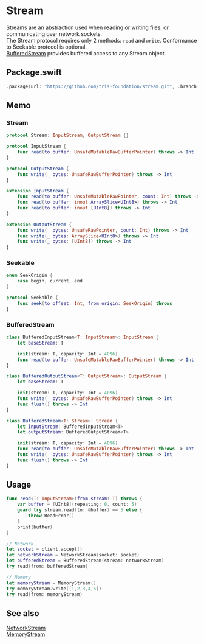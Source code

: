 # Stream

Streams are an abstraction used when reading or writing files, or communicating over network sockets.<br>
The Stream protocol requires only 2 methods: `read` and `write`. Conformance to Seekable protocol is optional.<br>
[BufferedStream](https://github.com/tris-foundation/stream/blob/master/Sources/Stream/BufferedStream.swift) provides buffered access to any Stream object.<br>

## Package.swift

```swift
.package(url: "https://github.com/tris-foundation/stream.git", .branch("master"))
```

## Memo

### Stream
```swift
protocol Stream: InputStream, OutputStream {}

protocol InputStream {
    func read(to buffer: UnsafeMutableRawBufferPointer) throws -> Int
}

protocol OutputStream {
    func write(_ bytes: UnsafeRawBufferPointer) throws -> Int
}

extension InputStream {
    func read(to buffer: UnsafeMutableRawPointer, count: Int) throws -> Int
    func read(to buffer: inout ArraySlice<UInt8>) throws -> Int
    func read(to buffer: inout [UInt8]) throws -> Int
}

extension OutputStream {
    func write(_ bytes: UnsafeRawPointer, count: Int) throws -> Int
    func write(_ bytes: ArraySlice<UInt8>) throws -> Int
    func write(_ bytes: [UInt8]) throws -> Int
}
```

### Seekable
```swift
enum SeekOrigin {
    case begin, current, end
}

protocol Seekable {
    func seek(to offset: Int, from origin: SeekOrigin) throws
}
```

### BufferedStream
```swift
class BufferedInputStream<T: InputStream>: InputStream {
    let baseStream: T

    init(stream: T, capacity: Int = 4096)
    func read(to buffer: UnsafeMutableRawBufferPointer) throws -> Int
}

class BufferedOutputStream<T: OutputStream>: OutputStream {
    let baseStream: T

    init(stream: T, capacity: Int = 4096)
    func write(_ bytes: UnsafeRawBufferPointer) throws -> Int
    func flush() throws -> Int
}

class BufferedStream<T: Stream>: Stream {
    let inputStream: BufferedInputStream<T>
    let outputStream: BufferedOutputStream<T>

    init(stream: T, capacity: Int = 4096)
    func read(to buffer: UnsafeMutableRawBufferPointer) throws -> Int
    func write(_ bytes: UnsafeRawBufferPointer) throws -> Int
    func flush() throws -> Int
}
```

## Usage

```swift
func read<T: InputStream>(from stream: T) throws {
    var buffer = [UInt8](repeating: 0, count: 5)
    guard try stream.read(to: &buffer) == 5 else {
        throw ReadError()
    }
    print(buffer)
}

// Network
let socket = client.accept()
let networkStream = NetworkStream(socket: socket)
let bufferedStream = BufferedStream(stream: networkStream)
try read(from: bufferedStream)

// Memory
let memoryStream = MemoryStream()
try memoryStream.write([1,2,3,4,5])
try read(from: memoryStream)
```

## See also

[NetworkStream](https://github.com/tris-foundation/network/blob/master/Sources/Network/NetworkStream/NetworkStream.swift)<br>
[MemoryStream](https://github.com/tris-foundation/memory/blob/master/Sources/MemoryStream/MemoryStream.swift)<br>
